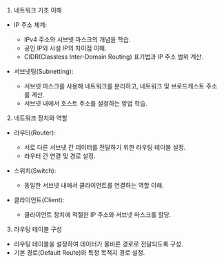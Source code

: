 1. 네트워크 기초 이해

- IP 주소 체계:
    - IPv4 주소와 서브넷 마스크의 개념을 학습.
    - 공인 IP와 사설 IP의 차이점 이해.
    - CIDR(Classless Inter-Domain Routing) 표기법과 IP 주소 범위 계산.

- 서브넷팅(Subnetting):
    - 서브넷 마스크를 사용해 네트워크를 분리하고, 네트워크 및 브로드캐스트 주소를 계산.
    - 서브넷 내에서 호스트 주소를 설정하는 방법 학습.

2. 네트워크 장치와 역할

- 라우터(Router):
    - 서로 다른 서브넷 간 데이터를 전달하기 위한 라우팅 테이블 설정.
    - 라우터 간 연결 및 경로 설정.

- 스위치(Switch):
    - 동일한 서브넷 내에서 클라이언트를 연결하는 역할 이해.

- 클라이언트(Client):
    - 클라이언트 장치에 적절한 IP 주소와 서브넷 마스크를 할당.

3. 라우팅 테이블 구성
- 라우팅 테이블을 설정하여 데이터가 올바른 경로로 전달되도록 구성.
- 기본 경로(Default Route)와 특정 목적지 경로 설정.
